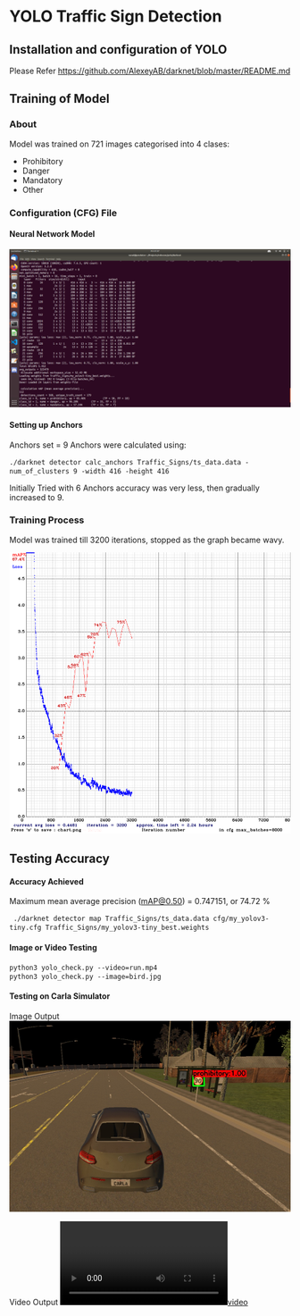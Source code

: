 # YOLO Traffic Sign Detection 

## Installation and configuration of YOLO

Please Refer https://github.com/AlexeyAB/darknet/blob/master/README.md

## Training of Model
### About

Model was trained on 721 images categorised into 4 clases: 
* Prohibitory
* Danger
* Mandatory
* Other

### Configuration (CFG) File
#### Neural Network Model 
![picture alt](model.png "Neural Network Model Configuration")

#### Setting up Anchors
Anchors set = 9 
Anchors were calculated using:
```
./darknet detector calc_anchors Traffic_Signs/ts_data.data -num_of_clusters 9 -width 416 -height 416
```
Initially Tried with 6 Anchors accuracy was very less, then gradually increased to 9. 

### Training Process 
Model was trained till 3200  iterations, stopped as the graph became wavy. 

![picture alt](chart_my_yolov3-tiny.png "Training Process Map")

## Testing Accuracy     

#### Accuracy Achieved
Maximum mean average precision (mAP@0.50) = 0.747151, or 74.72 % 
```
 ./darknet detector map Traffic_Signs/ts_data.data cfg/my_yolov3-tiny.cfg Traffic_Signs/my_yolov3-tiny_best.weights
```

#### Image or Video Testing
```
python3 yolo_check.py --video=run.mp4
python3 yolo_check.py --image=bird.jpg
```

#### Testing on Carla Simulator

Image Output
![picture alt](Carla_yolo_out.jpg "Training Process Map")

Video Output
[![video](abc_yolo_out.mp4)](abc_yolo_out.mp4)

